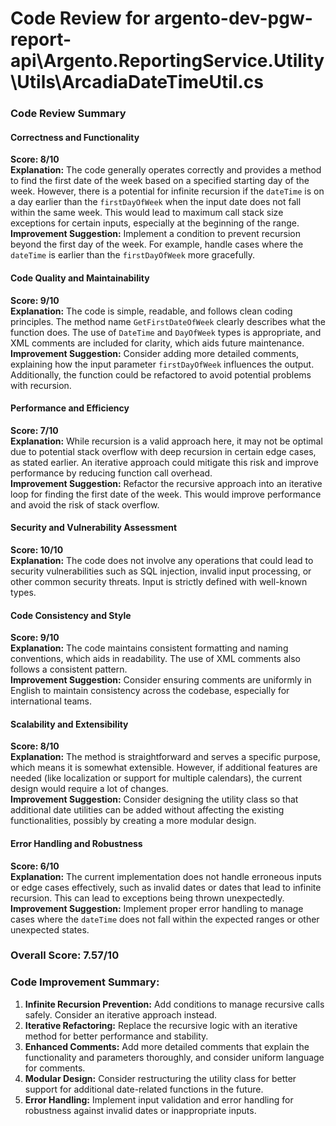 # Code Review for argento-dev-pgw-report-api\Argento.ReportingService.Utility\Utils\ArcadiaDateTimeUtil.cs

### Code Review Summary

#### Correctness and Functionality
**Score: 8/10**  
**Explanation:** The code generally operates correctly and provides a method to find the first date of the week based on a specified starting day of the week. However, there is a potential for infinite recursion if the `dateTime` is on a day earlier than the `firstDayOfWeek` when the input date does not fall within the same week. This would lead to maximum call stack size exceptions for certain inputs, especially at the beginning of the range.  
**Improvement Suggestion:** Implement a condition to prevent recursion beyond the first day of the week. For example, handle cases where the `dateTime` is earlier than the `firstDayOfWeek` more gracefully.

#### Code Quality and Maintainability
**Score: 9/10**  
**Explanation:** The code is simple, readable, and follows clean coding principles. The method name `GetFirstDateOfWeek` clearly describes what the function does. The use of `DateTime` and `DayOfWeek` types is appropriate, and XML comments are included for clarity, which aids future maintenance. 
**Improvement Suggestion:** Consider adding more detailed comments, explaining how the input parameter `firstDayOfWeek` influences the output. Additionally, the function could be refactored to avoid potential problems with recursion.

#### Performance and Efficiency
**Score: 7/10**  
**Explanation:** While recursion is a valid approach here, it may not be optimal due to potential stack overflow with deep recursion in certain edge cases, as stated earlier. An iterative approach could mitigate this risk and improve performance by reducing function call overhead.  
**Improvement Suggestion:** Refactor the recursive approach into an iterative loop for finding the first date of the week. This would improve performance and avoid the risk of stack overflow.

#### Security and Vulnerability Assessment
**Score: 10/10**  
**Explanation:** The code does not involve any operations that could lead to security vulnerabilities such as SQL injection, invalid input processing, or other common security threats. Input is strictly defined with well-known types.  

#### Code Consistency and Style
**Score: 9/10**  
**Explanation:** The code maintains consistent formatting and naming conventions, which aids in readability. The use of XML comments also follows a consistent pattern.  
**Improvement Suggestion:** Consider ensuring comments are uniformly in English to maintain consistency across the codebase, especially for international teams.

#### Scalability and Extensibility
**Score: 8/10**  
**Explanation:** The method is straightforward and serves a specific purpose, which means it is somewhat extensible. However, if additional features are needed (like localization or support for multiple calendars), the current design would require a lot of changes.  
**Improvement Suggestion:** Consider designing the utility class so that additional date utilities can be added without affecting the existing functionalities, possibly by creating a more modular design.

#### Error Handling and Robustness
**Score: 6/10**  
**Explanation:** The current implementation does not handle erroneous inputs or edge cases effectively, such as invalid dates or dates that lead to infinite recursion. This can lead to exceptions being thrown unexpectedly.  
**Improvement Suggestion:** Implement proper error handling to manage cases where the `dateTime` does not fall within the expected ranges or other unexpected states.

### Overall Score: 7.57/10

### Code Improvement Summary:
1. **Infinite Recursion Prevention:** Add conditions to manage recursive calls safely. Consider an iterative approach instead.
2. **Iterative Refactoring:** Replace the recursive logic with an iterative method for better performance and stability.
3. **Enhanced Comments:** Add more detailed comments that explain the functionality and parameters thoroughly, and consider uniform language for comments.
4. **Modular Design:** Consider restructuring the utility class for better support for additional date-related functions in the future.
5. **Error Handling:** Implement input validation and error handling for robustness against invalid dates or inappropriate inputs.